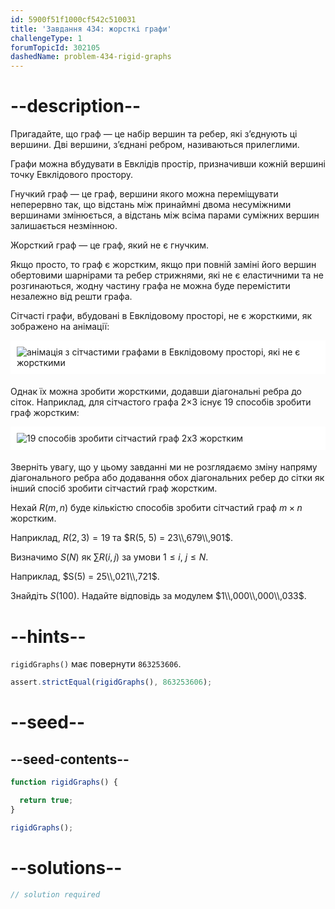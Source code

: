 ```yaml
---
id: 5900f51f1000cf542c510031
title: 'Завдання 434: жорсткі графи'
challengeType: 1
forumTopicId: 302105
dashedName: problem-434-rigid-graphs
---
```


# --description--

Пригадайте, що граф — це набір вершин та ребер, які з’єднують ці вершини. Дві вершини, з’єднані ребром, називаються прилеглими.

Графи можна вбудувати в Евклідів простір, призначивши кожній вершині точку Евклідового простору.

Гнучкий граф — це граф, вершини якого можна переміщувати неперервно так, що відстань між принаймні двома несуміжними вершинами змінюється, а відстань між всіма парами суміжних вершин залишається незмінною.

Жорсткий граф — це граф, який не є гнучким.

Якщо просто, то граф є жорстким, якщо при повній заміні його вершин обертовими шарнірами та ребер стрижнями, які не є еластичними та не розгинаються, жодну частину графа не можна буде перемістити незалежно від решти графа.

Сітчасті графи, вбудовані в Евклідовому просторі, не є жорсткими, як зображено на анімації:

<img alt="анімація з сітчастими графами в Евклідовому просторі, які не є жорсткими" src="https://cdn.freecodecamp.org/curriculum/project-euler/rigid-graphs-1.gif" style="background-color: white; padding: 10px; display: block; margin-right: auto; margin-left: auto; margin-bottom: 1.2rem;" />

Однак їх можна зробити жорсткими, додавши діагональні ребра до сіток. Наприклад, для сітчастого графа 2×3 існує 19 способів зробити граф жорстким:

<img alt="19 способів зробити сітчастий граф 2х3 жорстким" src="https://cdn.freecodecamp.org/curriculum/project-euler/rigid-graphs-2.png" style="background-color: white; padding: 10px; display: block; margin-right: auto; margin-left: auto; margin-bottom: 1.2rem;" />

Зверніть увагу, що у цьому завданні ми не розглядаємо зміну напряму діагонального ребра або додавання обох діагональних ребер до сітки як інший спосіб зробити сітчастий граф жорстким.

Нехай $R(m, n)$ буде кількістю способів зробити сітчастий граф $m × n$ жорстким.

Наприклад, $R(2, 3) = 19$ та $R(5, 5) = 23\\,679\\,901$.

Визначимо $S(N)$ як $\sum R(i, j)$ за умови $1 ≤ i$, $j ≤ N$.

Наприклад, $S(5) = 25\\,021\\,721$.

Знайдіть $S(100)$. Надайте відповідь за модулем $1\\,000\\,000\\,033$.

# --hints--

`rigidGraphs()` має повернути `863253606`.

```js
assert.strictEqual(rigidGraphs(), 863253606);
```

# --seed--

## --seed-contents--

```js
function rigidGraphs() {

  return true;
}

rigidGraphs();
```

# --solutions--

```js
// solution required
```
